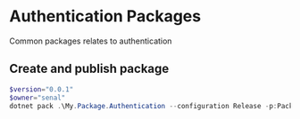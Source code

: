 # Authentication Packages
Common packages relates to authentication

## Create and publish package
```powershell
$version="0.0.1"
$owner="senal"
dotnet pack .\My.Package.Authentication --configuration Release -p:PackageVersion=$version -p:RepositoryUrl=https://github.com/$owner/mypackages -o .\packages
```